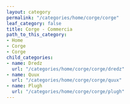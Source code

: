 ```yaml
---
layout: category
permalink: "/categories/home/corge/corge"
leaf_category: false
title: Corge - Commercia
path_to_this_category:
- Home
- Corge
- Corge
child_categories:
- name: Dredz
  url: "/categories/home/corge/corge/dredz"
- name: Quux
  url: "/categories/home/corge/corge/quux"
- name: Plugh
  url: "/categories/home/corge/corge/plugh"
---
```

